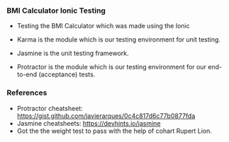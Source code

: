 ### BMI Calculator Ionic Testing

- Testing the BMI Calculator which was made using the Ionic 

- Karma is the module which is our testing environment for unit testing.
- Jasmine is the unit testing framework.
- Protractor is the module which is our testing environment for our end-to-end      (acceptance) tests.
 
 ### References

- Protractor cheatsheet: https://gist.github.com/javierarques/0c4c817d6c77b0877fda
- Jasmine cheatsheets: https://devhints.io/jasmine
- Got the the weight test to pass with the help of cohart Rupert Lion.
 